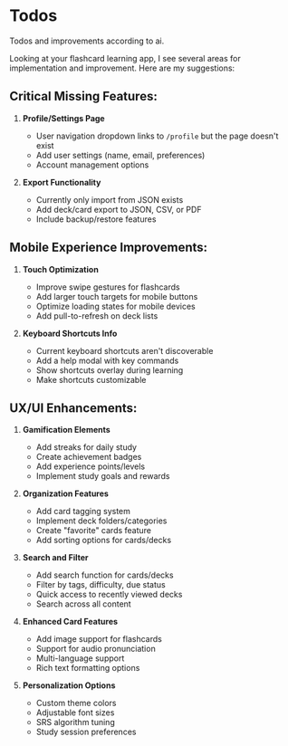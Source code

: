 # Todos

Todos and improvements according to ai.

Looking at your flashcard learning app, I see several areas for implementation and improvement. Here are my suggestions:

## Critical Missing Features:

1. **Profile/Settings Page**

    - User navigation dropdown links to `/profile` but the page doesn't exist
    - Add user settings (name, email, preferences)
    - Account management options

2. **Export Functionality**
    - Currently only import from JSON exists
    - Add deck/card export to JSON, CSV, or PDF
    - Include backup/restore features

## Mobile Experience Improvements:

1. **Touch Optimization**

    - Improve swipe gestures for flashcards
    - Add larger touch targets for mobile buttons
    - Optimize loading states for mobile devices
    - Add pull-to-refresh on deck lists

2. **Keyboard Shortcuts Info**

    - Current keyboard shortcuts aren't discoverable
    - Add a help modal with key commands
    - Show shortcuts overlay during learning
    - Make shortcuts customizable

## UX/UI Enhancements:

1. **Gamification Elements**

    - Add streaks for daily study
    - Create achievement badges
    - Add experience points/levels
    - Implement study goals and rewards

2. **Organization Features**

    - Add card tagging system
    - Implement deck folders/categories
    - Create "favorite" cards feature
    - Add sorting options for cards/decks

3. **Search and Filter**

    - Add search function for cards/decks
    - Filter by tags, difficulty, due status
    - Quick access to recently viewed decks
    - Search across all content

4. **Enhanced Card Features**

    - Add image support for flashcards
    - Support for audio pronunciation
    - Multi-language support
    - Rich text formatting options

5. **Personalization Options**
    - Custom theme colors
    - Adjustable font sizes
    - SRS algorithm tuning
    - Study session preferences
